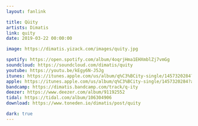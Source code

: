```yaml
---
layout: fanlink

title: Qüity
artists: Dimatis
link: quity
date: 2019-03-22 00:00:00

image: https://dimatis.yizack.com/images/quity.jpg

spotify: https://open.spotify.com/album/4oqrjHma1EHXmblZj7vmGg
soundcloud: https://soundcloud.com/dimatis/quity
youtube: https://youtu.be/kEgy6N-J5Jg
itunes: https://itunes.apple.com/us/album/q%C3%BCity-single/1457320284?app=itunes
apple: https://itunes.apple.com/us/album/q%C3%BCity-single/1457320284?app=music
bandcamp: https://dimatis.bandcamp.com/track/q-ity
deezer: https://www.deezer.com/album/91192552
tidal: https://tidal.com/album/106304906
download: https://www.toneden.io/dimatis/post/quity

dark: true
---
```

